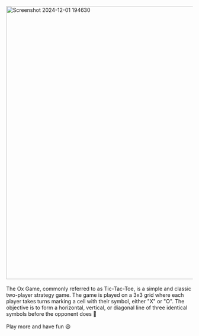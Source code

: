<img width="736" alt="Screenshot 2024-12-01 194630" src="https://github.com/user-attachments/assets/2daf790c-97ac-42d0-a587-cfdb6c3e0d29">
<br><br>
The Ox Game, commonly referred to as Tic-Tac-Toe, is a simple and classic two-player strategy game. The game is played on a 3x3 grid where each player takes turns marking a cell with their symbol, either "X" or "O". The objective is to form a horizontal, vertical, or diagonal line of three identical symbols before the opponent does 🚀
<br><br>
Play more and have fun 😃
